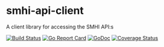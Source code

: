# smhi-api-client
A client library for accessing the SMHI API:s

[![Build Status](https://travis-ci.org/strangnet/smhi-api-client.svg?branch=master)](https://travis-ci.org/strangnet/smhi-api-client)
[![Go Report Card](https://goreportcard.com/badge/github.com/strangnet/smhi-api-client)](https://goreportcard.com/report/github.com/strangnet/smhi-api-client)
[![GoDoc](https://godoc.org/github.com/strangnet/smhi-api-client?status.svg)](https://godoc.org/github.com/strangnet/smhi-api-client)
[![Coverage Status](https://coveralls.io/repos/github/strangnet/smhi-api-client/badge.svg?branch=master)](https://coveralls.io/github/strangnet/smhi-api-client?branch=master)
